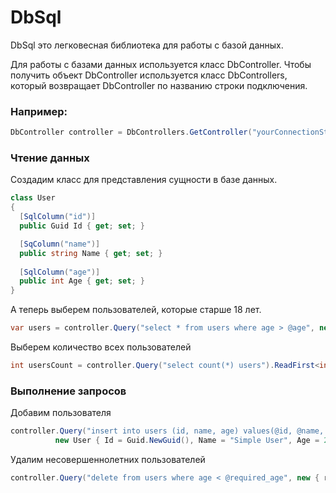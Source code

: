 # DbSql

DbSql это легковесная библиотека для работы с базой данных.

Для работы с базами данных используется класс DbController.
Чтобы получить объект DbController используется класс DbControllers, который возвращает DbController по названию строки подключения.

### Например:


```cs
DbController controller = DbControllers.GetController("yourConnectionStringName");
```

### Чтение данных

Создадим класс для представления сущности в базе данных.

```cs
class User
{
  [SqlColumn("id")]
  public Guid Id { get; set; }

  [SqColumn("name")]
  public string Name { get; set; }
  
  [SqlColumn("age")]
  public int Age { get; set; }
}
```
А теперь выберем пользователей, которые старше 18 лет.

```cs
var users = controller.Query("select * from users where age > @age", new { age = 18 }).Read(() => new User());
```

Выберем количество всех пользователей

```cs
int usersCount = controller.Query("select count(*) users").ReadFirst<int>();
```

### Выполнение запросов

Добавим пользователя

```cs
controller.Query("insert into users (id, name, age) values(@id, @name, @age)", 
          new User { Id = Guid.NewGuid(), Name = "Simple User", Age = 21 } ).Execute();
```
Удалим несовершеннолетних пользователей

```cs
controller.Query("delete from users where age < @required_age", new { required_age = 18 }).Execute();
```
